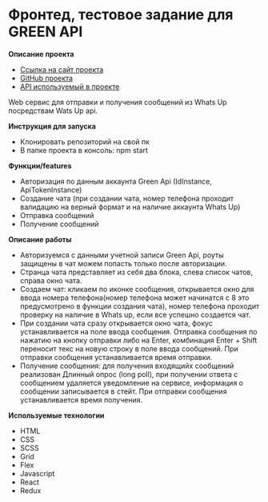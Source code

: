 # Фронтед, тестовое задание для GREEN API

**Описание проекта**
 * [Ссылка на сайт проекта](https://alexholm222.github.io/greenapi/)
 * [GitHub проекта](https://github.com/alexholm222/greenapi)
 * [API используемый в проекте]( https://green-api.com/)

Web сервис для отправки и получения сообщений из Whats Up посредствам Wats Up api.

**Инструкция для запуска**
* Клонировать репозиторий на свой пк
* В папке проекта в консоль: npm start
 
**Функции/features**
* Авторизация по данным аккаунта Green Api (IdInstance, ApiTokenInstance)
* Создание чата (при создании чата, номер телефона проходит валидацию на верный формат и на наличие аккаунта Whats Up)
* Отправка сообщений 
* Получение сообщений  

**Описание работы**
* Авторизуемся с данными учетной записи Green Api, роуты защищены в чат можем попасть только после авторизации. 
* Странца чата представляет из себя два блока, слева список чатов, справа окно чата. 
* Создаем чат: кликаем по иконке сообщения, открывается окно для ввода номера телефона(номер телефона может начинатся с 8 это предусмотрено в функции создания чата), номер телефона проходит проверку на наличие в Whats up, если все успешно создается чат.  
* При создании чата сразу открывается окно чата, фокус устанавливается на поле ввода сообщения. Отправка сообщения по нажатию на кнопку отправки либо на Enter, комбинация Enter + Shift переносит текс на новую строку в поле ввода сообщений. При отправки сообщения устанавливается время отправки.
* Получение сообщения: для получения входящийх сообщений реализован Длинный опрос (long poll), при получении ответа с сообщением удаляется уведомление на сервисе, информация о сообщении записывается в стейт. При отправки сообщения устанавливается время получения. 

**Используемые технологии**
* HTML
* CSS
* SCSS
* Grid
* Flex
* Javascript
* React
* Redux
